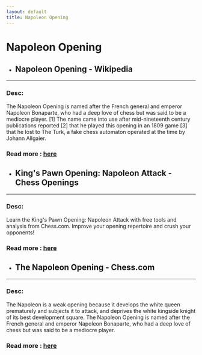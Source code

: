 ```yaml
---
layout: default
title: Napoleon Opening
---
```

# Napoleon Opening
- ## **Napoleon Opening - Wikipedia** 

---
### Desc: 
 The Napoleon Opening is named after the French general and emperor Napoleon Bonaparte, who had a deep love of chess but was said to be a mediocre player. [1] The name came into use after mid-nineteenth century publications reported [2] that he played this opening in an 1809 game [3] that he lost to The Turk, a fake chess automaton operated at the time by Johann Allgaier. 
### Read more : [here](https://en.wikipedia.org/wiki/Napoleon_Opening) 
- ## **King's Pawn Opening: Napoleon Attack - Chess Openings** 

---
### Desc: 
 Learn the King's Pawn Opening: Napoleon Attack with free tools and analysis from Chess.com. Improve your opening repertoire and crush your opponents! 
### Read more : [here](https://www.chess.com/openings/Kings-Pawn-Opening-Napoleon-Attack) 
- ## **The Napoleon Opening - Chess.com** 

---
### Desc: 
 The Napoleon is a weak opening because it develops the white queen prematurely and subjects it to attack, and deprives the white kingside knight of its best development square. The Napoleon Opening is named after the French general and emperor Napoleon Bonaparte, who had a deep love of chess but was said to be a mediocre player. 
### Read more : [here](https://www.chess.com/blog/ThummimS/the-napoleon-opening) 


